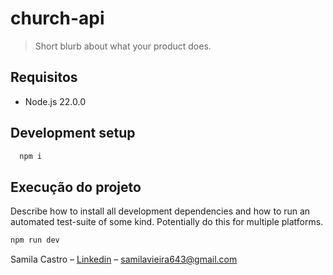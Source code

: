 # church-api

> Short blurb about what your product does.


## Requisitos
  
  - Node.js 22.0.0 


 ## Development setup

```sh
  npm i

```

## Execução do projeto

Describe how to install all development dependencies and how to run an automated test-suite of some kind. Potentially do this for multiple platforms.

```sh
npm run dev

```


Samila Castro – [Linkedin](https://www.linkedin.com/in/samila-castro) – samilavieira643@gmail.com